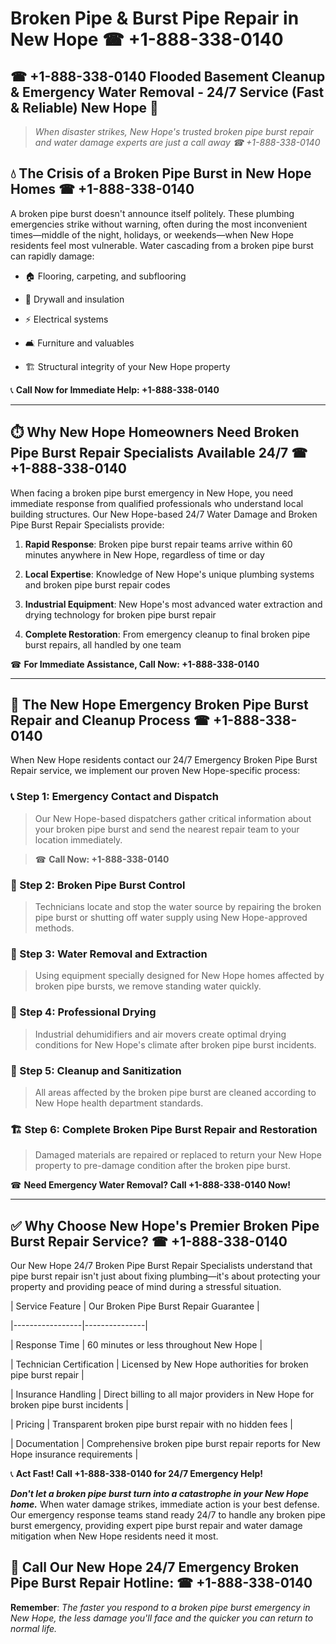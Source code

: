 # Broken Pipe & Burst Pipe Repair in New Hope ☎ +1-888-338-0140  
## ☎ +1-888-338-0140 Flooded Basement Cleanup & Emergency Water Removal - 24/7 Service (Fast & Reliable) New Hope 🚨  

> *When disaster strikes, New Hope's trusted broken pipe burst repair and water damage experts are just a call away ☎ +1-888-338-0140*  

## 💧 The Crisis of a Broken Pipe Burst in New Hope Homes ☎ +1-888-338-0140  

A broken pipe burst doesn't announce itself politely. These plumbing emergencies strike without warning, often during the most inconvenient times—middle of the night, holidays, or weekends—when New Hope residents feel most vulnerable. Water cascading from a broken pipe burst can rapidly damage:  

* 🏠 Flooring, carpeting, and subflooring  
* 🧱 Drywall and insulation  
* ⚡ Electrical systems  
* 🛋️ Furniture and valuables  
* 🏗️ Structural integrity of your New Hope property  

📞 **Call Now for Immediate Help: +1-888-338-0140**  

---  

## ⏱️ Why New Hope Homeowners Need Broken Pipe Burst Repair Specialists Available 24/7 ☎ +1-888-338-0140  

When facing a broken pipe burst emergency in New Hope, you need immediate response from qualified professionals who understand local building structures. Our New Hope-based 24/7 Water Damage and Broken Pipe Burst Repair Specialists provide:  

1. **Rapid Response**: Broken pipe burst repair teams arrive within 60 minutes anywhere in New Hope, regardless of time or day  
2. **Local Expertise**: Knowledge of New Hope's unique plumbing systems and broken pipe burst repair codes  
3. **Industrial Equipment**: New Hope's most advanced water extraction and drying technology for broken pipe burst repair  
4. **Complete Restoration**: From emergency cleanup to final broken pipe burst repairs, all handled by one team  

☎ **For Immediate Assistance, Call Now: +1-888-338-0140**  

---  

## 🔧 The New Hope Emergency Broken Pipe Burst Repair and Cleanup Process ☎ +1-888-338-0140  

When New Hope residents contact our 24/7 Emergency Broken Pipe Burst Repair service, we implement our proven New Hope-specific process:  

### 📞 Step 1: Emergency Contact and Dispatch  
> Our New Hope-based dispatchers gather critical information about your broken pipe burst and send the nearest repair team to your location immediately.  
> ☎ **Call Now: +1-888-338-0140**  

### 🚿 Step 2: Broken Pipe Burst Control  
> Technicians locate and stop the water source by repairing the broken pipe burst or shutting off water supply using New Hope-approved methods.  

### 🌊 Step 3: Water Removal and Extraction  
> Using equipment specially designed for New Hope homes affected by broken pipe bursts, we remove standing water quickly.  

### 💨 Step 4: Professional Drying  
> Industrial dehumidifiers and air movers create optimal drying conditions for New Hope's climate after broken pipe burst incidents.  

### 🧼 Step 5: Cleanup and Sanitization  
> All areas affected by the broken pipe burst are cleaned according to New Hope health department standards.  

### 🏗️ Step 6: Complete Broken Pipe Burst Repair and Restoration  
> Damaged materials are repaired or replaced to return your New Hope property to pre-damage condition after the broken pipe burst.  

☎ **Need Emergency Water Removal? Call +1-888-338-0140 Now!**  

---  

## ✅ Why Choose New Hope's Premier Broken Pipe Burst Repair Service? ☎ +1-888-338-0140  

Our New Hope 24/7 Broken Pipe Burst Repair Specialists understand that pipe burst repair isn't just about fixing plumbing—it's about protecting your property and providing peace of mind during a stressful situation.  

| Service Feature | Our Broken Pipe Burst Repair Guarantee |  
|-----------------|---------------|  
| Response Time | 60 minutes or less throughout New Hope |  
| Technician Certification | Licensed by New Hope authorities for broken pipe burst repair |  
| Insurance Handling | Direct billing to all major providers in New Hope for broken pipe burst incidents |  
| Pricing | Transparent broken pipe burst repair with no hidden fees |  
| Documentation | Comprehensive broken pipe burst repair reports for New Hope insurance requirements |  

📞 **Act Fast! Call +1-888-338-0140 for 24/7 Emergency Help!**  

***Don't let a broken pipe burst turn into a catastrophe in your New Hope home.*** When water damage strikes, immediate action is your best defense. Our emergency response teams stand ready 24/7 to handle any broken pipe burst emergency, providing expert pipe burst repair and water damage mitigation when New Hope residents need it most.  

## 📱 Call Our New Hope 24/7 Emergency Broken Pipe Burst Repair Hotline: ☎ +1-888-338-0140  

**Remember**: *The faster you respond to a broken pipe burst emergency in New Hope, the less damage you'll face and the quicker you can return to normal life.*